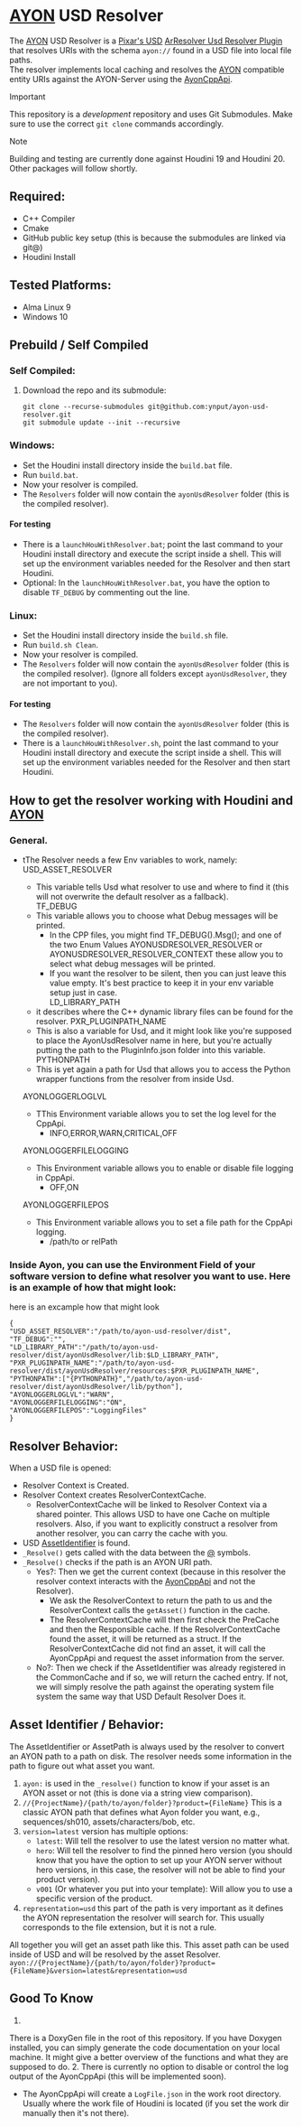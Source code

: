 # [AYON](https://ynput.io/ayon/) USD Resolver  
The [AYON](https://ynput.io/ayon/) USD Resolver is a [Pixar's USD](https://openusd.org) [ArResolver Usd Resolver Plugin](https://openusd.org/release/api/ar_page_front.html#ar_uri_resolvers)  
that resolves URIs with the schema `ayon://` found in a USD file into local file paths.   
The resolver implements local caching and resolves the [AYON](https://ynput.io/ayon/) compatible entity URIs against the AYON-Server using the [AyonCppApi](https://github.com/ynput/ayon-cpp-api/).   

> [!IMPORTANT]  
> This repository is a _development_ repository and uses Git Submodules. Make sure to use the correct `git clone` commands accordingly.  

> [!NOTE]  
> Building and testing are currently done against Houdini 19 and Houdini 20. Other packages will follow shortly.


## Required:
- C++ Compiler
- Cmake
- GitHub public key setup (this is because the submodules are linked via git@)
- Houdini Install

## Tested Platforms:
- Alma Linux 9
- Windows 10

## Prebuild / Self Compiled  

### Self Compiled:
1. Download the repo and its submodule:  
    ```
    git clone --recurse-submodules git@github.com:ynput/ayon-usd-resolver.git
    git submodule update --init --recursive
    ```
   
### Windows:
- Set the Houdini install directory inside the `build.bat` file.
- Run `build.bat`.
- Now your resolver is compiled.  
- The `Resolvers`  folder will now contain the `ayonUsdResolver` folder (this is the compiled resolver).   
#### For testing  
- There is a `launchHouWithResolver.bat`; point the last command to your Houdini install directory and execute the script inside a shell. This will set up the environment variables needed for the Resolver and then start Houdini.  
- Optional: In the `launchHouWithResolver.bat`, you have the option to disable `TF_DEBUG` by commenting out the line.  

### Linux:
- Set the Houdini install directory inside the `build.sh` file.
- Run `build.sh Clean`.
- Now your resolver is compiled.   
- The `Resolvers` folder will now contain the `ayonUsdResolver` folder (this is the compiled resolver). (Ignore all folders except `ayonUsdResolver`, they are not important to you).   
#### For testing
- The `Resolvers` folder will now contain the `ayonUsdResolver` folder (this is the compiled resolver).  
- There is a `launchHouWithResolver.sh`, point the last command to your Houdini install directory and execute the script inside a shell. This will set up the environment variables needed for the Resolver and then start Houdini.  

## How to get the resolver working with Houdini and [AYON](https://ynput.io/ayon/)
### General. 
- tThe Resolver needs a few Env variables to work, namely:  
  USD_ASSET_RESOLVER
  	- This variable tells Usd what resolver to use and where to find it (this will not overwrite the default resolver as a fallback).  
  TF_DEBUG
	- This variable allows you to choose what Debug messages will be printed.
 		- In the CPP files, you might find TF_DEBUG().Msg();  and one of the two Enum Values AYONUSDRESOLVER_RESOLVER or AYONUSDRESOLVER_RESOLVER_CONTEXT these allow you to select what debug messages will be printed.
   		- If you want the resolver to be silent, then you can just leave this value empty. It's best practice to keep it in your env variable setup just in case.   
  LD_LIBRARY_PATH
	- it describes where the C++ dynamic library files can be found for the resolver. 
  PXR_PLUGINPATH_NAME
	- This is also a variable for Usd, and it might look like you're supposed to place the AyonUsdResolver name in here, but you're actually putting the path to the PluginInfo.json folder into this variable.  
  PYTHONPATH
	- This is yet again a path for Usd that allows you to access the Python wrapper functions from the resolver from inside Usd.

  AYONLOGGERLOGLVL  
  	- TThis Environment variable allows you to set the log level for the CppApi.  
		- INFO,ERROR,WARN,CRITICAL,OFF
  	  
  AYONLOGGERFILELOGGING  
  	- This Environment variable allows you to enable or disable file logging in CppApi.  
		- OFF,ON
  	  
  AYONLOGGERFILEPOS  
  	-  This Environment variable allows you to set a file path for the CppApi logging.  
		- /path/to or relPath  
 
 ### Inside Ayon, you can use the Environment Field of your software version to define what resolver you want to use. Here is an example of how that might look:
 here is an excample how that might look 
 ```
{
"USD_ASSET_RESOLVER":"/path/to/ayon-usd-resolver/dist",
"TF_DEBUG":"",
"LD_LIBRARY_PATH":"/path/to/ayon-usd-resolver/dist/ayonUsdResolver/lib:$LD_LIBRARY_PATH",
"PXR_PLUGINPATH_NAME":"/path/to/ayon-usd-resolver/dist/ayonUsdResolver/resources:$PXR_PLUGINPATH_NAME",
"PYTHONPATH":["{PYTHONPATH}","/path/to/ayon-usd-resolver/dist/ayonUsdResolver/lib/python"],
"AYONLOGGERLOGLVL":"WARN",
"AYONLOGGERFILELOGGING":"ON",
"AYONLOGGERFILEPOS":"LoggingFiles"
}
```

## Resolver Behavior:

When a USD file is opened:  
- Resolver Context is Created.
- Resolver Context creates ResolverContextCache.
    - ResolverContextCache will be linked to Resolver Context via a shared pointer. This allows USD to have one Cache on multiple resolvers. Also, if you want to explicitly construct a resolver from another resolver, you can carry the cache with you.
- USD [AssetIdentifier](https://openusd.org/release/glossary.html#usdglossary-assetinfo) is found.
- `_Resolve()` gets called with the data between the [@](https://openusd.org/release/glossary.html#usdglossary-asset) symbols.
- `_Resolve()` checks if the path is an AYON URI path.
    - Yes?: Then we get the current context (because in this resolver the resolver context interacts with the [AyonCppApi](https://github.com/ynput/ayon-cpp-api/) and not the Resolver).  
        - We ask the ResolverContext to return the path to us and the ResolverContext calls the `getAsset()` function in the cache.
        - The ResolverContextCache will then first check the PreCache and then the Responsible cache. If the ResolverContextCache found the asset, it will be returned as a struct. If the ResolverContextCache did not find an asset, it will call the AyonCppApi and request the asset information from the server.
    - No?: Then we check if the AssetIdentifier was already registered in the CommonCache and if so, we will return the cached entry. If not, we will simply resolve the path against the operating system file system the same way that USD Default Resolver Does it.

## Asset Identifier / Behavior:

The AssetIdentifier or AssetPath is always used by the resolver to convert an AYON path to a path on disk. The resolver needs some information in the path to figure out what asset you want.
1. `ayon:` is used in the `_resolve()`  function to know if your asset is an AYON asset or not (this is done via a string view comparison).
2. `//{ProjectName}/{path/to/ayon/folder}?product={FileName}` This is a classic AYON path that defines what Ayon folder you want, e.g., sequences/sh010, assets/characters/bob, etc.
3. `version=latest` version has multiple options:
    - `latest`: Will tell the resolver to use the latest version no matter what.
    - `hero`: Will tell the resolver to find the pinned hero version (you should know that you have the option to set up your AYON server without hero versions, in this case, the resolver will not be able to find your product version).
    - `v001`  (Or whatever you put into your template): Will allow you to use a specific version of the product.
4. `representation=usd` this part of the path is very important as it defines the AYON representation the resolver will search for. This usually corresponds to the file extension, but it is not a rule.

All together you will get an asset path like this. This asset path can be used inside of USD and will be resolved by the asset Resolver.
`ayon://{ProjectName}/{path/to/ayon/folder}?product={FileName}&version=latest&representation=usd`


## Good To Know


1.
There is a DoxyGen file in the root of this repository. 
If you have Doxygen installed, you can simply generate the code documentation on your local machine. 
It might give a better overview of the functions and what they are supposed to do.
2.
There is currently no option to disable or control the log output of the AyonCppApi (this will be implemented soon).
- The AyonCppApi will create a `LogFile.json` in the work root directory. Usually where the work file of Houdini is located (if you set the work dir manually then it's not there).
